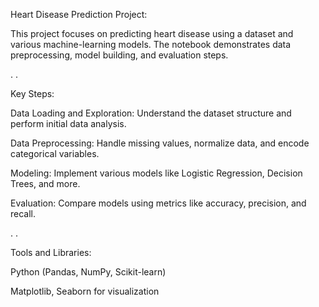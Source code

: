 Heart Disease Prediction Project:

This project focuses on predicting heart disease using a dataset and various machine-learning models. The notebook demonstrates data preprocessing, model building, and evaluation steps.

.
.

Key Steps:

Data Loading and Exploration: Understand the dataset structure and perform initial data analysis.

Data Preprocessing: Handle missing values, normalize data, and encode categorical variables.

Modeling: Implement various models like Logistic Regression, Decision Trees, and more.

Evaluation: Compare models using metrics like accuracy, precision, and recall.

.
.

Tools and Libraries:

Python (Pandas, NumPy, Scikit-learn)

Matplotlib, Seaborn for visualization
